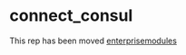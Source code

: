 # connect_consul

This rep has been moved [enterprisemodules](https://github.com/enterprisemodules/connect_consul)